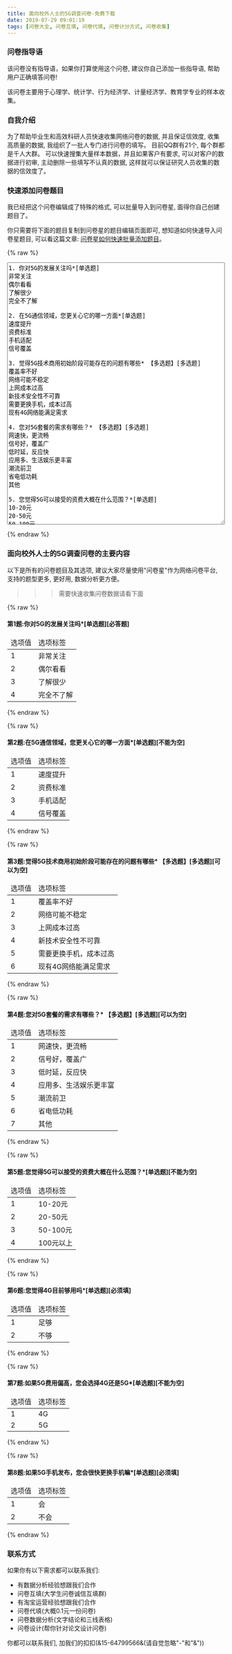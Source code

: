 ```yaml
---
title: 面向校外人士的5G调查问卷-免费下载
date: 2019-07-29 09:01:19
tags: [问卷大全, 问卷互填, 问卷代填, 问卷计分方式, 问卷收集]
---
```


### 问卷指导语

该问卷没有指导语，如果你打算使用这个问卷, 建议你自己添加一些指导语, 帮助用户正确填答问卷!

该问卷主要用于心理学、统计学、行为经济学、计量经济学、教育学专业的样本收集。

<!-- more -->


### 自我介绍

为了帮助毕业生和高效科研人员快速收集网络问卷的数据, 并且保证信效度, 收集高质量的数据, 我组织了一批人专门进行问卷的填写。
目前QQ群有21个, 每个群都是千人大群。 可以快速搜集大量样本数据，并且如果客户有要求, 可以对客户的数据进行初审, 
主动删除一些填写不认真的数据, 这样就可以保证研究人员收集的数据的信效度了。



### 快速添加问卷题目

我已经把这个问卷编辑成了特殊的格式, 可以批量导入到问卷星, 面得你自己创建题目了。

你只需要将下面的题目复制到问卷星的题目编辑页面即可, 想知道如何快速导入问卷星题目, 可以看这篇文章: [问卷星如何快速批量添加题目](https://mlln.cn/2019/06/01/%E9%97%AE%E5%8D%B7%E6%98%9F%E5%A6%82%E4%BD%95%E5%BF%AB%E9%80%9F%E6%B7%BB%E5%8A%A0%E6%89%B9%E9%87%8F%E9%A2%98%E7%9B%AE/index.html)。

{% raw %}
<textarea rows="40" style="width: 100%;">1. 你对5G的发展关注吗*[单选题]
非常关注
偶尔看看
了解很少
完全不了解

2. 在5G通信领域，您更关心它的哪一方面*[单选题]
速度提升
资费标准
手机适配
信号覆盖

3. 觉得5G技术商用初始阶段可能存在的问题有哪些* 【多选题】[多选题]
覆盖率不好
网络可能不稳定
上网成本过高
新技术安全性不可靠
需要更换手机，成本过高
现有4G网络能满足需求

4. 您对5G套餐的需求有哪些？* 【多选题】[多选题]
网速快，更流畅
信号好，覆盖广
低时延，反应快
应用多、生活娱乐更丰富
潮流前卫
省电低功耗
其他

5. 您觉得5G可以接受的资费大概在什么范围？*[单选题]
10-20元
20-50元
50-100元
100元以上

6. 您觉得4G目前够用吗*[单选题]
足够
不够

7. 如果5G费用偏高，您会选择4G还是5G*[单选题]
4G
5G

8. 如果5G手机发布，您会很快更换手机嘛*[单选题]
会
不会</textarea>
{% endraw %}

### 面向校外人士的5G调查问卷的主要内容

以下是所有的问卷题目及其选项, 建议大家尽量使用"问卷星"作为网络问卷平台, 支持的题型更多, 更好用, 数据分析更方便。

>>> 需要快速收集问卷数据请看下面


{% raw %}
<div class="qitem">
<h4>第1题:你对5G的发展关注吗*[单选题][必答题]</h4>

<table class="table">
<thead>
<tr><td>选项值</td><td>选项标签</td></tr>
</thead>
<tbody>
<tr><td>1</td><td>非常关注</td></tr>
<tr><td>2</td><td>偶尔看看</td></tr>
<tr><td>3</td><td>了解很少</td></tr>
<tr><td>4</td><td>完全不了解</td></tr>
</tbody>
</table>

</div>
{% endraw %}


{% raw %}
<div class="qitem">
<h4>第2题:在5G通信领域，您更关心它的哪一方面*[单选题][不能为空]</h4>

<table class="table">
<thead>
<tr><td>选项值</td><td>选项标签</td></tr>
</thead>
<tbody>
<tr><td>1</td><td>速度提升</td></tr>
<tr><td>2</td><td>资费标准</td></tr>
<tr><td>3</td><td>手机适配</td></tr>
<tr><td>4</td><td>信号覆盖</td></tr>
</tbody>
</table>

</div>
{% endraw %}


{% raw %}
<div class="qitem">
<h4>第3题:觉得5G技术商用初始阶段可能存在的问题有哪些* 【多选题】[多选题][可以为空]</h4>

<table class="table">
<thead>
<tr><td>选项值</td><td>选项标签</td></tr>
</thead>
<tbody>
<tr><td>1</td><td>覆盖率不好</td></tr>
<tr><td>2</td><td>网络可能不稳定</td></tr>
<tr><td>3</td><td>上网成本过高</td></tr>
<tr><td>4</td><td>新技术安全性不可靠</td></tr>
<tr><td>5</td><td>需要更换手机，成本过高</td></tr>
<tr><td>6</td><td>现有4G网络能满足需求</td></tr>
</tbody>
</table>

</div>
{% endraw %}


{% raw %}
<div class="qitem">
<h4>第4题:您对5G套餐的需求有哪些？* 【多选题】[多选题][可以为空]</h4>

<table class="table">
<thead>
<tr><td>选项值</td><td>选项标签</td></tr>
</thead>
<tbody>
<tr><td>1</td><td>网速快，更流畅</td></tr>
<tr><td>2</td><td>信号好，覆盖广</td></tr>
<tr><td>3</td><td>低时延，反应快</td></tr>
<tr><td>4</td><td>应用多、生活娱乐更丰富</td></tr>
<tr><td>5</td><td>潮流前卫</td></tr>
<tr><td>6</td><td>省电低功耗</td></tr>
<tr><td>7</td><td>其他</td></tr>
</tbody>
</table>

</div>
{% endraw %}


{% raw %}
<div class="qitem">
<h4>第5题:您觉得5G可以接受的资费大概在什么范围？*[单选题][不能为空]</h4>

<table class="table">
<thead>
<tr><td>选项值</td><td>选项标签</td></tr>
</thead>
<tbody>
<tr><td>1</td><td>10-20元</td></tr>
<tr><td>2</td><td>20-50元</td></tr>
<tr><td>3</td><td>50-100元</td></tr>
<tr><td>4</td><td>100元以上</td></tr>
</tbody>
</table>

</div>
{% endraw %}


{% raw %}
<div class="qitem">
<h4>第6题:您觉得4G目前够用吗*[单选题][必须填]</h4>

<table class="table">
<thead>
<tr><td>选项值</td><td>选项标签</td></tr>
</thead>
<tbody>
<tr><td>1</td><td>足够</td></tr>
<tr><td>2</td><td>不够</td></tr>
</tbody>
</table>

</div>
{% endraw %}


{% raw %}
<div class="qitem">
<h4>第7题:如果5G费用偏高，您会选择4G还是5G*[单选题][不能为空]</h4>

<table class="table">
<thead>
<tr><td>选项值</td><td>选项标签</td></tr>
</thead>
<tbody>
<tr><td>1</td><td>4G</td></tr>
<tr><td>2</td><td>5G</td></tr>
</tbody>
</table>

</div>
{% endraw %}


{% raw %}
<div class="qitem">
<h4>第8题:如果5G手机发布，您会很快更换手机嘛*[单选题][必须填]</h4>

<table class="table">
<thead>
<tr><td>选项值</td><td>选项标签</td></tr>
</thead>
<tbody>
<tr><td>1</td><td>会</td></tr>
<tr><td>2</td><td>不会</td></tr>
</tbody>
</table>

</div>
{% endraw %}



<!-- ---
title: 心理教育医学的问卷免费下载
date: 2019-05-23 08:59:15
tags: [问卷星, 问卷网, 问卷下载, 问卷互填, 问卷设计, 问卷模板, 毕业问卷, 问卷数据分析, 问卷代填, ]
--- -->

### 联系方式
 
如果你有以下需求都可以联系我们:

- 有数据分析经验想跟我们合作
- 问卷互填(大学生问卷诚信互填群)
- 有淘宝运营经验想跟我们合作
- 问卷代填(大概0.1元一份问卷)
- 问卷数据分析(文字结论和三线表格)
- 问卷设计(帮你针对论文设计问卷)

你都可以联系我们, 加我们的扣扣(&15-64799566&(请自觉忽略"-"和"&"))
